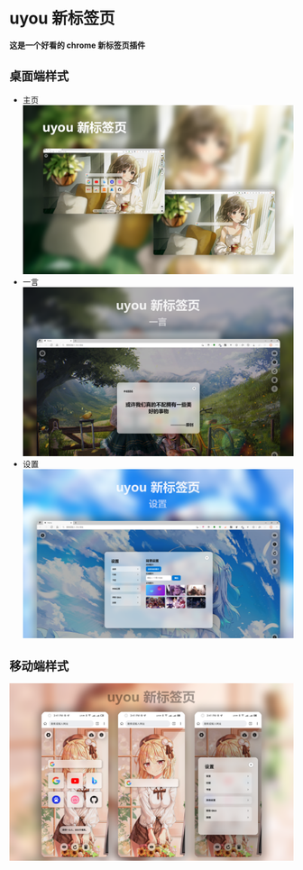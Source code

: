 # uyou 新标签页

**这是一个好看的 chrome 新标签页插件**

## 桌面端样式
* 主页
![](demo/demo1.png)
* 一言
![](demo/demo2.png)
* 设置
![](demo/demo3.png)

## 移动端样式
![](demo/mobiledemo.png)